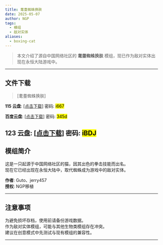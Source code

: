 ```yaml
---
title: 耄耋蜘蛛换肤
date: 2025-05-07
author: NGP
tags:
  - 模组
  - 敌对实体
aliases:
  - boxing-cat
---
```


> 本文介绍了源自中国网络社区的 **耄耋蜘蛛换肤** 模组，现已作为敌对实体出现在永恒大陆游戏中。

---

## 文件下载

> [耄耋蜘蛛换肤]  

**115 云盘**: [[点击下载]](https://115cdn.com/s/swwz68e3hiv?password=i667) 密码: <mark>i667</mark>

**百度云盘**: [[点击下载]](https://pan.baidu.com/s/11nzTJ2ltZWayb88KN_S-DA) 密码: <mark>345d</mark>

**123 云盘**: [[点击下载]](https://www.123684.com/s/REwkjv-JhI23?) 密码: <mark>iBDJ</mark>
---

## 模组简介

>  
这是一只起源于中国网络社区的猫，因其出色的拳击技能而出名。  
现在它已经出现在永恒大陆中，取代蜘蛛成为游戏中的敌对实体。  

**作者**: Guto、jerry457  
**授权**: NGP移植  

---

## 注意事项

>  
为避免损坏存档，使用前请备份游戏数据。  
作为敌对实体模组，可能与其他生物类模组存在冲突。  
建议在创意模式中先测试与现有模组的兼容性。  

---
